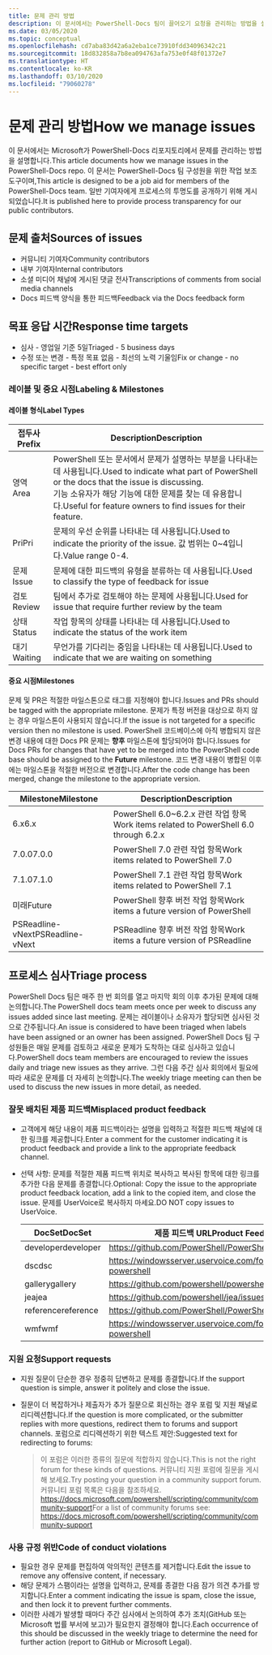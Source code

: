 ```yaml
---
title: 문제 관리 방법
description: 이 문서에서는 PowerShell-Docs 팀이 끌어오기 요청을 관리하는 방법을 설명합니다.
ms.date: 03/05/2020
ms.topic: conceptual
ms.openlocfilehash: cd7aba83d42a6a2eba1ce73910fdd34096342c21
ms.sourcegitcommit: 18d832858a7b8ea094763afa753e0f48f01372e7
ms.translationtype: HT
ms.contentlocale: ko-KR
ms.lasthandoff: 03/10/2020
ms.locfileid: "79060278"
---
```

# <a name="how-we-manage-issues"></a><span data-ttu-id="0cb66-103">문제 관리 방법</span><span class="sxs-lookup"><span data-stu-id="0cb66-103">How we manage issues</span></span>

<span data-ttu-id="0cb66-104">이 문서에서는 Microsoft가 PowerShell-Docs 리포지토리에서 문제를 관리하는 방법을 설명합니다.</span><span class="sxs-lookup"><span data-stu-id="0cb66-104">This article documents how we manage issues in the PowerShell-Docs repo.</span></span> <span data-ttu-id="0cb66-105">이 문서는 PowerShell-Docs 팀 구성원을 위한 작업 보조 도구이며,</span><span class="sxs-lookup"><span data-stu-id="0cb66-105">This article is designed to be a job aid for members of the PowerShell-Docs team.</span></span> <span data-ttu-id="0cb66-106">일반 기여자에게 프로세스의 투명도를 공개하기 위해 게시되었습니다.</span><span class="sxs-lookup"><span data-stu-id="0cb66-106">It is published here to provide process transparency for our public contributors.</span></span>

## <a name="sources-of-issues"></a><span data-ttu-id="0cb66-107">문제 출처</span><span class="sxs-lookup"><span data-stu-id="0cb66-107">Sources of issues</span></span>

- <span data-ttu-id="0cb66-108">커뮤니티 기여자</span><span class="sxs-lookup"><span data-stu-id="0cb66-108">Community contributors</span></span>
- <span data-ttu-id="0cb66-109">내부 기여자</span><span class="sxs-lookup"><span data-stu-id="0cb66-109">Internal contributors</span></span>
- <span data-ttu-id="0cb66-110">소셜 미디어 채널에 게시된 댓글 전사</span><span class="sxs-lookup"><span data-stu-id="0cb66-110">Transcriptions of comments from social media channels</span></span>
- <span data-ttu-id="0cb66-111">Docs 피드백 양식을 통한 피드백</span><span class="sxs-lookup"><span data-stu-id="0cb66-111">Feedback via the Docs feedback form</span></span>

## <a name="response-time-targets"></a><span data-ttu-id="0cb66-112">목표 응답 시간</span><span class="sxs-lookup"><span data-stu-id="0cb66-112">Response time targets</span></span>

- <span data-ttu-id="0cb66-113">심사 - 영업일 기준 5일</span><span class="sxs-lookup"><span data-stu-id="0cb66-113">Triaged - 5 business days</span></span>
- <span data-ttu-id="0cb66-114">수정 또는 변경 - 특정 목표 없음 - 최선의 노력 기울임</span><span class="sxs-lookup"><span data-stu-id="0cb66-114">Fix or change - no specific target - best effort only</span></span>

### <a name="labeling--milestones"></a><span data-ttu-id="0cb66-115">레이블 및 중요 시점</span><span class="sxs-lookup"><span data-stu-id="0cb66-115">Labeling & Milestones</span></span>

#### <a name="label-types"></a><span data-ttu-id="0cb66-116">레이블 형식</span><span class="sxs-lookup"><span data-stu-id="0cb66-116">Label Types</span></span>

|<span data-ttu-id="0cb66-117">접두사</span><span class="sxs-lookup"><span data-stu-id="0cb66-117">Prefix</span></span>  | <span data-ttu-id="0cb66-118">Description</span><span class="sxs-lookup"><span data-stu-id="0cb66-118">Description</span></span>                                                         |
|------- | --------------------------------------------------------------------|
|<span data-ttu-id="0cb66-119">영역</span><span class="sxs-lookup"><span data-stu-id="0cb66-119">Area</span></span>    | <span data-ttu-id="0cb66-120">PowerShell 또는 문서에서 문제가 설명하는 부분을 나타내는 데 사용됩니다.</span><span class="sxs-lookup"><span data-stu-id="0cb66-120">Used to indicate what part of PowerShell or the docs that the issue is discussing.</span></span><br><span data-ttu-id="0cb66-121">기능 소유자가 해당 기능에 대한 문제를 찾는 데 유용합니다.</span><span class="sxs-lookup"><span data-stu-id="0cb66-121">Useful for feature owners to find issues for their feature.</span></span>|
|<span data-ttu-id="0cb66-122">Pri</span><span class="sxs-lookup"><span data-stu-id="0cb66-122">Pri</span></span>     | <span data-ttu-id="0cb66-123">문제의 우선 순위를 나타내는 데 사용됩니다.</span><span class="sxs-lookup"><span data-stu-id="0cb66-123">Used to indicate the priority of the issue.</span></span> <span data-ttu-id="0cb66-124">값 범위는 0~4입니다.</span><span class="sxs-lookup"><span data-stu-id="0cb66-124">Value range 0-4.</span></span>        |
|<span data-ttu-id="0cb66-125">문제</span><span class="sxs-lookup"><span data-stu-id="0cb66-125">Issue</span></span>   | <span data-ttu-id="0cb66-126">문제에 대한 피드백의 유형을 분류하는 데 사용됩니다.</span><span class="sxs-lookup"><span data-stu-id="0cb66-126">Used to classify the type of feedback for issue</span></span>                     |
|<span data-ttu-id="0cb66-127">검토</span><span class="sxs-lookup"><span data-stu-id="0cb66-127">Review</span></span>  | <span data-ttu-id="0cb66-128">팀에서 추가로 검토해야 하는 문제에 사용됩니다.</span><span class="sxs-lookup"><span data-stu-id="0cb66-128">Used for issue that require further review by the team</span></span>              |
|<span data-ttu-id="0cb66-129">상태</span><span class="sxs-lookup"><span data-stu-id="0cb66-129">Status</span></span>  | <span data-ttu-id="0cb66-130">작업 항목의 상태를 나타내는 데 사용됩니다.</span><span class="sxs-lookup"><span data-stu-id="0cb66-130">Used to indicate the status of the work item</span></span>                        |
|<span data-ttu-id="0cb66-131">대기</span><span class="sxs-lookup"><span data-stu-id="0cb66-131">Waiting</span></span> | <span data-ttu-id="0cb66-132">무언가를 기다리는 중임을 나타내는 데 사용됩니다.</span><span class="sxs-lookup"><span data-stu-id="0cb66-132">Used to indicate that we are waiting on something</span></span>                   |

#### <a name="milestones"></a><span data-ttu-id="0cb66-133">중요 시점</span><span class="sxs-lookup"><span data-stu-id="0cb66-133">Milestones</span></span>

<span data-ttu-id="0cb66-134">문제 및 PR은 적절한 마일스톤으로 태그를 지정해야 합니다.</span><span class="sxs-lookup"><span data-stu-id="0cb66-134">Issues and PRs should be tagged with the appropriate milestone.</span></span> <span data-ttu-id="0cb66-135">문제가 특정 버전을 대상으로 하지 않는 경우 마일스톤이 사용되지 않습니다.</span><span class="sxs-lookup"><span data-stu-id="0cb66-135">If the issue is not targeted for a specific version then no milestone is used.</span></span> <span data-ttu-id="0cb66-136">PowerShell 코드베이스에 아직 병합되지 않은 변경 내용에 대한 Docs PR 문제는 **향후** 마일스톤에 할당되어야 합니다.</span><span class="sxs-lookup"><span data-stu-id="0cb66-136">Issues for Docs PRs for changes that have yet to be merged into the PowerShell code base should be assigned to the **Future** milestone.</span></span> <span data-ttu-id="0cb66-137">코드 변경 내용이 병합된 이후에는 마일스톤을 적절한 버전으로 변경합니다.</span><span class="sxs-lookup"><span data-stu-id="0cb66-137">After the code change has been merged, change the milestone to the appropriate version.</span></span>

|    <span data-ttu-id="0cb66-138">Milestone</span><span class="sxs-lookup"><span data-stu-id="0cb66-138">Milestone</span></span>     |                    <span data-ttu-id="0cb66-139">Description</span><span class="sxs-lookup"><span data-stu-id="0cb66-139">Description</span></span>                     |
| ---------------- | -------------------------------------------------- |
| <span data-ttu-id="0cb66-140">6.x</span><span class="sxs-lookup"><span data-stu-id="0cb66-140">6.x</span></span>              | <span data-ttu-id="0cb66-141">PowerShell 6.0~6.2.x 관련 작업 항목</span><span class="sxs-lookup"><span data-stu-id="0cb66-141">Work items related to PowerShell 6.0 through 6.2.x</span></span> |
| <span data-ttu-id="0cb66-142">7.0.0</span><span class="sxs-lookup"><span data-stu-id="0cb66-142">7.0.0</span></span>            | <span data-ttu-id="0cb66-143">PowerShell 7.0 관련 작업 항목</span><span class="sxs-lookup"><span data-stu-id="0cb66-143">Work items related to PowerShell 7.0</span></span>               |
| <span data-ttu-id="0cb66-144">7.1.0</span><span class="sxs-lookup"><span data-stu-id="0cb66-144">7.1.0</span></span>            | <span data-ttu-id="0cb66-145">PowerShell 7.1 관련 작업 항목</span><span class="sxs-lookup"><span data-stu-id="0cb66-145">Work items related to PowerShell 7.1</span></span>               |
| <span data-ttu-id="0cb66-146">미래</span><span class="sxs-lookup"><span data-stu-id="0cb66-146">Future</span></span>           | <span data-ttu-id="0cb66-147">PowerShell 향후 버전 작업 항목</span><span class="sxs-lookup"><span data-stu-id="0cb66-147">Work items a future version of PowerShell</span></span>          |
| <span data-ttu-id="0cb66-148">PSReadline-vNext</span><span class="sxs-lookup"><span data-stu-id="0cb66-148">PSReadline-vNext</span></span> | <span data-ttu-id="0cb66-149">PSReadline 향후 버전 작업 항목</span><span class="sxs-lookup"><span data-stu-id="0cb66-149">Work items a future version of PSReadline</span></span>          |

## <a name="triage-process"></a><span data-ttu-id="0cb66-150">프로세스 심사</span><span class="sxs-lookup"><span data-stu-id="0cb66-150">Triage process</span></span>

<span data-ttu-id="0cb66-151">PowerShell Docs 팀은 매주 한 번 회의를 열고 마지막 회의 이후 추가된 문제에 대해 논의합니다.</span><span class="sxs-lookup"><span data-stu-id="0cb66-151">The PowerShell docs team meets once per week to discuss any issues added since last meeting.</span></span> <span data-ttu-id="0cb66-152">문제는 레이블이나 소유자가 할당되면 심사된 것으로 간주됩니다.</span><span class="sxs-lookup"><span data-stu-id="0cb66-152">An issue is considered to have been triaged when labels have been assigned or an owner has been assigned.</span></span> <span data-ttu-id="0cb66-153">PowerShell Docs 팀 구성원들은 매일 문제를 검토하고 새로운 문제가 도착하는 대로 심사하고 있습니다.</span><span class="sxs-lookup"><span data-stu-id="0cb66-153">PowerShell docs team members are encouraged to review the issues daily and triage new issues as they arrive.</span></span> <span data-ttu-id="0cb66-154">그런 다음 주간 심사 회의에서 필요에 따라 새로운 문제를 더 자세히 논의합니다.</span><span class="sxs-lookup"><span data-stu-id="0cb66-154">The weekly triage meeting can then be used to discuss the new issues in more detail, as needed.</span></span>

### <a name="misplaced-product-feedback"></a><span data-ttu-id="0cb66-155">잘못 배치된 제품 피드백</span><span class="sxs-lookup"><span data-stu-id="0cb66-155">Misplaced product feedback</span></span>

- <span data-ttu-id="0cb66-156">고객에게 해당 내용이 제품 피드백이라는 설명을 입력하고 적절한 피드백 채널에 대한 링크를 제공합니다.</span><span class="sxs-lookup"><span data-stu-id="0cb66-156">Enter a comment for the customer indicating it is product feedback and provide a link to the appropriate feedback channel.</span></span>
- <span data-ttu-id="0cb66-157">선택 사항: 문제를 적절한 제품 피드백 위치로 복사하고 복사된 항목에 대한 링크를 추가한 다음 문제를 종결합니다.</span><span class="sxs-lookup"><span data-stu-id="0cb66-157">Optional: Copy the issue to the appropriate product feedback location, add a link to the copied item, and close the issue.</span></span> <span data-ttu-id="0cb66-158">문제를 UserVoice로 복사하지 마세요.</span><span class="sxs-lookup"><span data-stu-id="0cb66-158">DO NOT copy issues to UserVoice.</span></span>

  | <span data-ttu-id="0cb66-159">DocSet</span><span class="sxs-lookup"><span data-stu-id="0cb66-159">DocSet</span></span>    | <span data-ttu-id="0cb66-160">제품 피드백 URL</span><span class="sxs-lookup"><span data-stu-id="0cb66-160">Product Feedback URL</span></span>                                         |
  | --------- | ------------------------------------------------------------ |
  | <span data-ttu-id="0cb66-161">developer</span><span class="sxs-lookup"><span data-stu-id="0cb66-161">developer</span></span> | https://github.com/PowerShell/PowerShell/issues/new/choose   |
  | <span data-ttu-id="0cb66-162">dsc</span><span class="sxs-lookup"><span data-stu-id="0cb66-162">dsc</span></span>       | https://windowsserver.uservoice.com/forums/301869-powershell |
  | <span data-ttu-id="0cb66-163">gallery</span><span class="sxs-lookup"><span data-stu-id="0cb66-163">gallery</span></span>   | https://github.com/powershell/powershellgallery/issues/new   |
  | <span data-ttu-id="0cb66-164">jea</span><span class="sxs-lookup"><span data-stu-id="0cb66-164">jea</span></span>       | https://github.com/powershell/jea/issues/new                 |
  | <span data-ttu-id="0cb66-165">reference</span><span class="sxs-lookup"><span data-stu-id="0cb66-165">reference</span></span> | https://github.com/PowerShell/PowerShell/issues/new/choose   |
  | <span data-ttu-id="0cb66-166">wmf</span><span class="sxs-lookup"><span data-stu-id="0cb66-166">wmf</span></span>       | https://windowsserver.uservoice.com/forums/301869-powershell |

### <a name="support-requests"></a><span data-ttu-id="0cb66-167">지원 요청</span><span class="sxs-lookup"><span data-stu-id="0cb66-167">Support requests</span></span>

- <span data-ttu-id="0cb66-168">지원 질문이 단순한 경우 정중히 답변하고 문제를 종결합니다.</span><span class="sxs-lookup"><span data-stu-id="0cb66-168">If the support question is simple, answer it politely and close the issue.</span></span>
- <span data-ttu-id="0cb66-169">질문이 더 복잡하거나 제출자가 추가 질문으로 회신하는 경우 포럼 및 지원 채널로 리디렉션합니다.</span><span class="sxs-lookup"><span data-stu-id="0cb66-169">If the question is more complicated, or the submitter replies with more questions, redirect them to forums and support channels.</span></span> <span data-ttu-id="0cb66-170">포럼으로 리디렉션하기 위한 텍스트 제안:</span><span class="sxs-lookup"><span data-stu-id="0cb66-170">Suggested text for redirecting to forums:</span></span>

    > <span data-ttu-id="0cb66-171">이 포럼은 이러한 종류의 질문에 적합하지 않습니다.</span><span class="sxs-lookup"><span data-stu-id="0cb66-171">This is not the right forum for these kinds of questions.</span></span> <span data-ttu-id="0cb66-172">커뮤니티 지원 포럼에 질문을 게시해 보세요.</span><span class="sxs-lookup"><span data-stu-id="0cb66-172">Try posting your question in a community support forum.</span></span> <span data-ttu-id="0cb66-173">커뮤니티 포럼 목록은 다음을 참조하세요. https://docs.microsoft.com/powershell/scripting/community/community-support</span><span class="sxs-lookup"><span data-stu-id="0cb66-173">For a list of community forums see: https://docs.microsoft.com/powershell/scripting/community/community-support</span></span>

### <a name="code-of-conduct-violations"></a><span data-ttu-id="0cb66-174">사용 규정 위반</span><span class="sxs-lookup"><span data-stu-id="0cb66-174">Code of conduct violations</span></span>

- <span data-ttu-id="0cb66-175">필요한 경우 문제를 편집하여 악의적인 콘텐츠를 제거합니다.</span><span class="sxs-lookup"><span data-stu-id="0cb66-175">Edit the issue to remove any offensive content, if necessary.</span></span>
- <span data-ttu-id="0cb66-176">해당 문제가 스팸이라는 설명을 입력하고, 문제를 종결한 다음 잠가 의견 추가를 방지합니다.</span><span class="sxs-lookup"><span data-stu-id="0cb66-176">Enter a comment indicating the issue is spam, close the issue, and then lock it to prevent further comments.</span></span>
- <span data-ttu-id="0cb66-177">이러한 사례가 발생할 때마다 주간 심사에서 논의하여 추가 조치(GitHub 또는 Microsoft 법률 부서에 보고)가 필요한지 결정해야 합니다.</span><span class="sxs-lookup"><span data-stu-id="0cb66-177">Each occurrence of this should be discussed in the weekly triage to determine the need for further action (report to GitHub or Microsoft Legal).</span></span>
